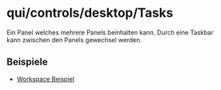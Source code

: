 # qui/controls/desktop/Tasks

Ein Panel welches mehrere Panels beinhalten kann.
Durch eine Taskbar kann zwischen den Panels gewechsel werden.

## Beispiele

+ [Workspace Beispiel](../examples/index.php?file=controls/desktop/workspace_tasks)